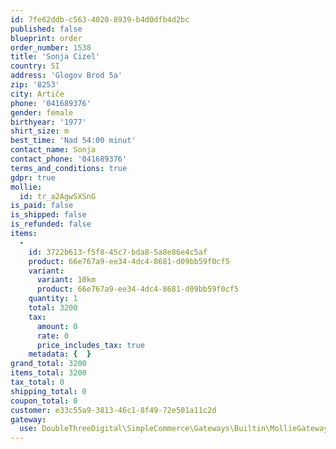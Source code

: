 ```yaml
---
id: 7fe62ddb-c563-4020-8939-b4d0dfb4d2bc
published: false
blueprint: order
order_number: 1538
title: 'Sonja Cizel'
country: SI
address: 'Glogov Brod 5a'
zip: '8253'
city: Artiče
phone: '041689376'
gender: female
birthyear: '1977'
shirt_size: m
best_time: 'Nad 54:00 minut'
contact_name: Sonja
contact_phone: '041689376'
terms_and_conditions: true
gdpr: true
mollie:
  id: tr_a2AgwSXSnG
is_paid: false
is_shipped: false
is_refunded: false
items:
  -
    id: 3722b613-f5f8-45c7-bda8-5a8e86e4c5af
    product: 66e767a9-ee34-4dc4-8681-d09bb59f0cf5
    variant:
      variant: 10km
      product: 66e767a9-ee34-4dc4-8681-d09bb59f0cf5
    quantity: 1
    total: 3200
    tax:
      amount: 0
      rate: 0
      price_includes_tax: true
    metadata: {  }
grand_total: 3200
items_total: 3200
tax_total: 0
shipping_total: 0
coupon_total: 0
customer: e33c55a9-3813-46c1-8f49-72e501a11c2d
gateway:
  use: DoubleThreeDigital\SimpleCommerce\Gateways\Builtin\MollieGateway
---
```


